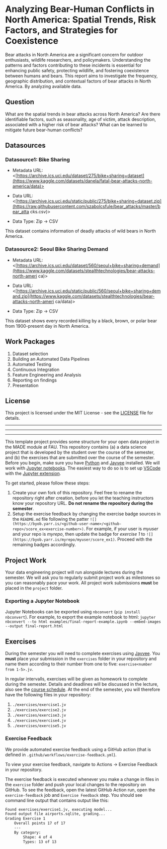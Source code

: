 
# Analyzing Bear-Human Conflicts in North America: Spatial Trends, Risk Factors, and Strategies for Coexistence

Bear attacks in North America are a significant concern for outdoor enthusiasts, wildlife researchers, and policymakers. Understanding the patterns and factors contributing to these incidents is essential for enhancing public safety, protecting wildlife, and fostering coexistence between humans and bears. This report aims to investigate the frequency, geographic distribution, and contextual factors of bear attacks in North America. By analyzing available data.



## Question

What are the spatial trends in bear attacks across North America?
Are there identifiable factors, such as seasonality, age of victim, attack description, associated with a higher risk of bear attacks?
What can be learned to mitigate future bear-human conflicts?

## Datasources

<!-- Describe each datasources you plan to use in a section. Use the prefic "DatasourceX" where X is the id of the datasource. -->

### Datasource1: Bike Sharing

* Metadata URL: <[https://archive.ics.uci.edu/dataset/275/bike+sharing+dataset](https://www.kaggle.com/datasets/danela/fatal-bear-attacks-north-america/data)>

* Data URL: <[https://archive.ics.uci.edu/static/public/275/bike+sharing+dataset.zip](https://raw.githubusercontent.com/szabolcsfule/bear_attacks/master/bear_atta cks.csv)>

* Data Type: Zip -> CSV

This dataset contains information of deadly attacks of wild bears in North America.

### Datasource2: Seoul Bike Sharing Demand

* Metadata URL: <[https://archive.ics.uci.edu/dataset/560/seoul+bike+sharing+demand](https://www.kaggle.com/datasets/stealthtechnologies/bear-attacks-north-ameri ca)>

* Data URL: <[https://archive.ics.uci.edu/static/public/560/seoul+bike+sharing+demand.zip](https://www.kaggle.com/datasets/stealthtechnologies/bear-attacks-north-ameri ca/data)>

* Data Type: Zip -> CSV

This dataset shows every recorded killing by a black, brown, or polar bear from 1900-present day in North America.

## Work Packages

<!-- List of work packages ordered sequentially, each pointing to an issue with more details. -->

1. Dataset selection
2. Building an Automated Data Pipelines
3. Automated Testing
4. Continuous Integration
5. Feature Engineering and Analysis
6. Reporting on findings
7. Presentation


## License
This project is licensed under the MIT License - see the [LICENSE](LICENSE) file for details.

___
___
___


This template project provides some structure for your open data project in the MADE module at FAU.
This repository contains (a) a data science project that is developed by the student over the course of the semester, and (b) the exercises that are submitted over the course of the semester.
Before you begin, make sure you have [Python](https://www.python.org/) and [Jayvee](https://github.com/jvalue/jayvee) installed. We will work with [Jupyter notebooks](https://jupyter.org/). The easiest way to do so is to set up [VSCode](https://code.visualstudio.com/) with the [Jupyter extension](https://marketplace.visualstudio.com/items?itemName=ms-toolsai.jupyter).

To get started, please follow these steps:
1. Create your own fork of this repository. Feel free to rename the repository right after creation, before you let the teaching instructors know your repository URL. **Do not rename the repository during the semester**.
2. Setup the exercise feedback by changing the exercise badge sources in the `README.md` file following the patter `![](https://byob.yarr.is/<github-user-name>/<github-repo>/score_ex<exercise-number>)`. 
For example, if your user is _myuser_ and your repo is _myrepo_, then update the badge for _exercise 1_ to `![](https://byob.yarr.is/myrepo/myuser/score_ex1)`. Proceed with the remaining badges accordingly.


## Project Work
Your data engineering project will run alongside lectures during the semester. We will ask you to regularly submit project work as milestones so you can reasonably pace your work. All project work submissions **must** be placed in the `project` folder.

### Exporting a Jupyter Notebook
Jupyter Notebooks can be exported using `nbconvert` (`pip install nbconvert`). For example, to export the example notebook to html: `jupyter nbconvert --to html examples/final-report-example.ipynb --embed-images --output final-report.html`


## Exercises
During the semester you will need to complete exercises using [Jayvee](https://github.com/jvalue/jayvee). You **must** place your submission in the `exercises` folder in your repository and name them according to their number from one to five: `exercise<number from 1-5>.jv`.

In regular intervalls, exercises will be given as homework to complete during the semester. Details and deadlines will be discussed in the lecture, also see the [course schedule](https://made.uni1.de/). At the end of the semester, you will therefore have the following files in your repository:

1. `./exercises/exercise1.jv`
2. `./exercises/exercise2.jv`
3. `./exercises/exercise3.jv`
4. `./exercises/exercise4.jv`
5. `./exercises/exercise5.jv`

### Exercise Feedback
We provide automated exercise feedback using a GitHub action (that is defined in `.github/workflows/exercise-feedback.yml`). 

To view your exercise feedback, navigate to Actions -> Exercise Feedback in your repository.

The exercise feedback is executed whenever you make a change in files in the `exercise` folder and push your local changes to the repository on GitHub. To see the feedback, open the latest GitHub Action run, open the `exercise-feedback` job and `Exercise Feedback` step. You should see command line output that contains output like this:

```sh
Found exercises/exercise1.jv, executing model...
Found output file airports.sqlite, grading...
Grading Exercise 1
	Overall points 17 of 17
	---
	By category:
		Shape: 4 of 4
		Types: 13 of 13
```

